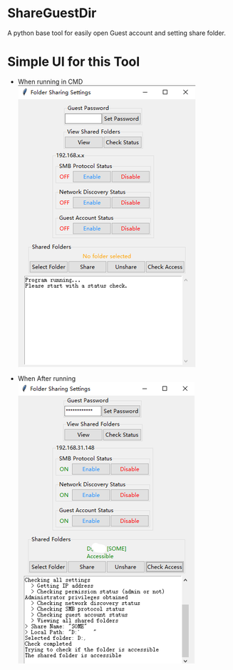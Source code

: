# ShareGuestDir
A python base tool for easily open Guest account and setting share folder.

# Simple UI for this Tool
* When running in CMD
![ShareGuestDir2.1](ShareGuestDir2.1.png)

* When After running
![ShareGuestDir2.2](ShareGuestDir2.2.png)

